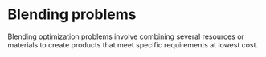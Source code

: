 # Blending problems

Blending optimization problems involve combining several resources or materials to create products that meet specific requirements at lowest cost.
